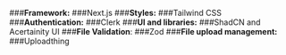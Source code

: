 ###**Framework:** ###Next.js
###**Styles:** ###Tailwind CSS
###**Authentication:** ###Clerk
###**UI and libraries:** ###ShadCN and Acertainity UI
###**File Validation**: ###Zod 
###**File upload management:** ###Uploadthing